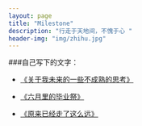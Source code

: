 ```yaml
---
layout: page
title: "Milestone"
description: "行走于天地间，不愧于心 "
header-img: "img/zhihu.jpg"
---
```





###自己写下的文字：


- [《关于我未来的一些不成熟的思考》](http://hiiloveyou.lofter.com/post/1cd61dd8_923b357#)

- [《六月里的毕业祭》](http://hiiloveyou.lofter.com/post/1cd61dd8_722989d)

- [《原来已经走了这么远》](http://hiiloveyou.lofter.com/post/1cd61dd8_6dd1168/)






